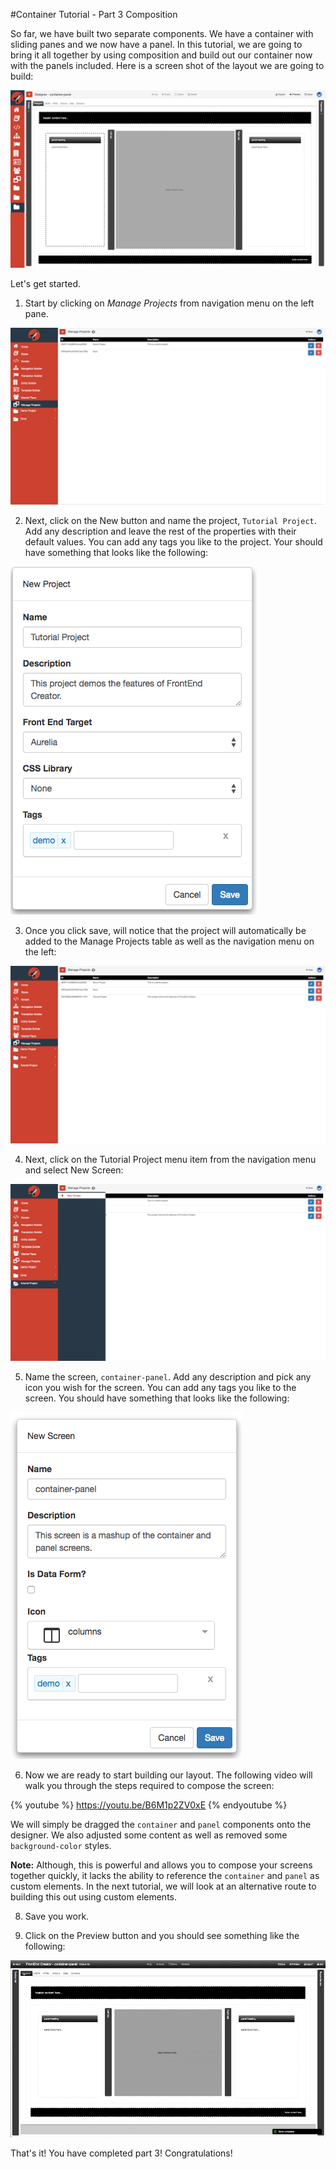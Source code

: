 #Container Tutorial - Part 3 Composition

So far, we have built two separate components. We have a container with sliding panes and we now have a panel. In this tutorial, we are going to bring it all together by using composition and build out our container now with the panels included. Here is a screen shot of the layout we are going to build:

![Tutorial Project](../assets/images/tutorials/tutorial-container3-panel.png)


Let's get started.

1) Start by clicking on *Manage Projects* from navigation menu on the left pane.

![Tutorial Project](../assets/images/tutorials/tutorial-manage-projects.png)

2) Next, click on the New button and name the project, `Tutorial Project`. Add any description and leave the rest of the properties with their default values. You can add any tags you like to the project. Your should have something that looks like the following:

![Tutorial Project](../assets/images/tutorials/tutorial-project.png)

3) Once you click save, will notice that the project will automatically be added to the Manage Projects table as well as the navigation menu on the left:

![Tutorial Project Added](../assets/images/tutorials/tutorial-project-added.png)

4) Next, click on the Tutorial Project menu item from the navigation menu and select New Screen:

![Tutorial Project New Screen](../assets/images/tutorials/tutorial-project-new-screen.png)

5) Name the screen, `container-panel`. Add any description and pick any icon you wish for the screen. You can add any tags you like to the screen. You should have something that looks like the following:

![Tutorial Panel Properties](../assets/images/tutorials/tutorial-container3-properties.png)

6) Now we are ready to start building our layout. The following video will walk you through the steps required to compose the screen:

{% youtube %}
  https://youtu.be/B6M1p2ZV0xE
{% endyoutube %}


We will simply be dragged the `container` and `panel` components onto the designer. We also adjusted some content as well as removed some `background-color` styles.

**Note:** Although, this is powerful and allows you to compose your screens together quickly, it lacks the ability to reference the `container` and `panel` as custom elements. In the next tutorial, we will look at an alternative route to building this out using custom elements.

8) Save you work.

9) Click on the Preview button and you should see something like the following:

![Tutorial Container Preview](../assets/images/tutorials/tutorial-container-panel-preview.gif)

That's it! You have completed part 3! Congratulations!

